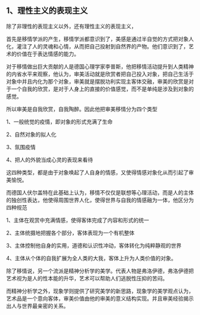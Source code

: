 <h2>1、理性主义的表现主义</h2><p data-pid="Wb5rU-Xl">除了非理性的表现主义以外，还有理性主义的表现主义，</p><p data-pid="A1jhgO3y">首先是移情学派的产生，移情学派都意识到了，美感是通过半自觉的方式把对象人化，灌注了人的灵魂和心情，从而把自己投射到自然界的产物。他们意识到了，艺术的价值在于表达情感的能力。</p><p data-pid="4My8vnYl">对于移情做出巨大贡献的人是德国心理学家李普斯，他把移情活动提升到人类精神的内省水平来观察，他认为，审美活动就是欣赏者把自己投入对象，把自己生活于对象中并且内化为那个对象，审美就是摆脱功利实现主客体交融，审美的欣赏是对于一个自我的欣赏，是对于人身上的直接的价值感觉，而不是单纯是涉及到对象的感觉。</p><p data-pid="0GJQVSAv">所以审美是自我欣赏，自我陶醉。因此他把审美移情分为四个类型</p><p data-pid="07SoBj5z">1、一般统觉的疫情，即对象的形式充满了生命</p><p data-pid="YHbIBCM8">2、自然对象的拟人化</p><p data-pid="UqR7nkET">3、氛围疫情</p><p data-pid="TXqZxRuu">4、把人的外貌当成心灵的表现来看待</p><p data-pid="o61LFvUj">这四种类型，都是由于对象唤起了人自身的情感，又使得情感对象化从而引起了审美愉悦。</p><p data-pid="2OxO-Uu7">而德国人伏尔盖特在此基础上认为，移情不仅仅是联想等心理活动，而是人的主体的独创性表达，他使得周围世界人化，使得世界与自我的情感融为一体，他区分为四种规范</p><p data-pid="66NvmQ4Q">1、主体在观赏中充满情感，使得客体完成了内容和形式的统一</p><p data-pid="BuRSuWhk">2、主体统摄地把握各个部分，客体表现为一个有机整体</p><p data-pid="HZtks0px">3、主体控制他自身的实用，道德和认识性冲动，客体转化为纯粹静观的世界</p><p data-pid="2ul3Mg86">4、主体从个体的自我扩展为全人类的大我，客体上升为人类价值的对象。</p><p data-pid="SWxmUfJI">除了移情说，另一个流派是精神分析学的美学。代表人物是弗洛伊德，弗洛伊德把艺术视为是人的性本能的升华，艺术可以帮助人们逃脱性压抑的苦闷。</p><p data-pid="r2jS3tAT">而精神分析学之外，现象学则提供了研究美学的新思路，现象学的美学观点认为，艺术品是一个意向客体，审美价值由他的审美的意义结构实现。并且审美经验揭示出人与世界最亲密的关系。</p><p></p>
